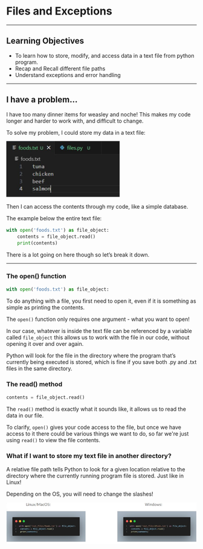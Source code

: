 # Files and Exceptions
---

## Learning Objectives

- To learn how to store, modify, and access data in a text file from python program.
- Recap and Recall different file paths
- Understand exceptions and error handling

---

## I have a problem…  

I have too many dinner items for weasley and noche! This makes my code longer and harder to work with, and difficult to change.  

To solve my problem, I could store my data in a text file:  

<img src="img/text_file.jpg" width="300" />

Then I can access the contents through my code, like a simple database.  

The example below the entire text file:  

```py
with open('foods.txt') as file_object:
    contents = file_object.read()
    print(contents)
```

There is a lot going on here though so let’s break it down.

---

### The open() function

```py
with open('foods.txt') as file_object:
```

To do anything with a file, you first need to open it, even if it is something as simple as printing the contents.

The `open()` function only requires one argument - what you want to open!

In our case, whatever is inside the text file can be referenced by a variable called `file_object` this allows us to work with the file in our code, without opening it over and over again.

Python will look for the file in the directory where the program that’s currently being executed is stored, which is fine if you save both .py and .txt files in the same directory.

### The read() method

```py
contents = file_object.read()
```

The `read()` method is exactly what it sounds like, it allows us to read the data in our file. 

To clarify, `open()` gives your code access to the file, but once we have access to it there could be various things we want to do, so far we're just using `read()` to view the file contents.

### What if I want to store my text file in another directory?  

A relative file path tells Python to look for a given location relative to the directory where the currently running program file is stored. Just like in Linux! 

Depending on the OS, you will need to change the slashes!

<img src="img/rel_path_lin_vs_win.jpg" width="700" />